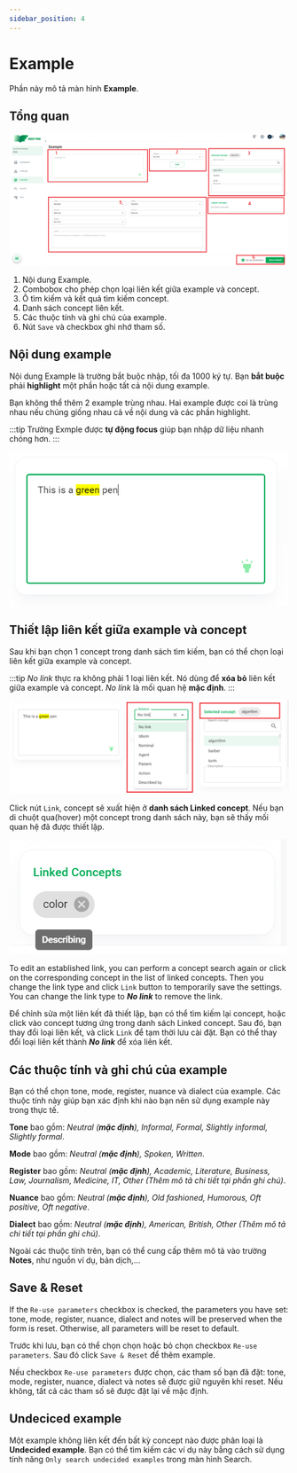 ```yaml
---
sidebar_position: 4
---
```


# Example

Phần này mô tả màn hình **Example**.

## Tổng quan

![Example screen](./img/examplePage.png)

1. Nội dung Example.
2. Combobox cho phép chọn loại liên kết giữa example và concept.
3. Ô tìm kiếm và kết quả tìm kiếm concept.
4. Danh sách concept liên kết.
5. Các thuộc tính và ghi chú của example.
6. Nút ```Save``` và checkbox ghi nhớ tham số.

## Nội dung example

Nội dung Example là trường bắt buộc nhập, tối đa 1000 ký tự. Bạn **bắt buộc** phải **highlight** một phần hoặc tất cả nội dung example.

Bạn không thể thêm 2 example trùng nhau. Hai example được coi là trùng nhau nếu chúng giống nhau cả về nội dung và các phần highlight.

:::tip
Trường Exmple được **tự động focus** giúp bạn nhập dữ liệu nhanh chóng hơn.
:::

![Example field](./img/exampleField.png)

## Thiết lập liên kết giữa example và concept

Sau khi bạn chọn 1 concept trong danh sách tìm kiếm, bạn có thể chọn loại liên kết giữa example và concept.

:::tip
*No link* thực ra không phải 1 loại liên kết. Nó dùng để **xóa bỏ** liên kết giữa example và concept. *No link* là mối quan hệ **mặc định**.
:::

![Establish link](./img/establishLink.png)

Click nút ```Link```, concept sẽ xuất hiện ở **danh sách Linked concept**. Nếu bạn di chuột qua(hover) một concept trong danh sách này, bạn sẽ thấy mối quan hệ đã được thiết lập.

![List linked concept](./img/listLinkedConcept.png)

To edit an established link, you can perform a concept search again or click on the corresponding concept in the list of linked concepts. Then you change the link type and click ```Link``` button to temporarily save the settings. You can change the link type to ***No link*** to remove the link.

Để chỉnh sửa một liên kết đã thiết lập, bạn có thể tìm kiếm lại concept, hoặc click vào concept tương ứng trong danh sách Linked concept. Sau đó, bạn thay đổi loại liên kết, và click ```Link``` để tạm thời lưu cài đặt. Bạn có thể thay đổi loại liên kết thành ***No link*** để xóa liên kết.

## Các thuộc tính và ghi chú của example

Bạn có thể chọn tone, mode, register, nuance và dialect của example. Các thuộc tính này giúp bạn xác định khi nào bạn nên sử dụng example này trong thực tế.

**Tone** bao gồm: *Neutral (**mặc định**), Informal, Formal, Slightly informal, Slightly formal*.

**Mode** bao gồm: *Neutral (**mặc định**), Spoken, Written*.

**Register** bao gồm: *Neutral (**mặc định**), Academic, Literature, Business, Law, Journalism, Medicine, IT, Other (Thêm mô tả chi tiết tại phần ghi chú)*.

**Nuance** bao gồm: *Neutral (**mặc định**), Old fashioned, Humorous, Oft positive, Oft negative*.

**Dialect** bao gồm: *Neutral (**mặc định**), American, British, Other (Thêm mô tả chi tiết tại phần ghi chú)*.

Ngoài các thuộc tính trên, bạn có thể cung cấp thêm mô tả vào trường **Notes**, như nguồn ví dụ, bản dịch,...

## Save & Reset

If the ```Re-use parameters``` checkbox is checked, the parameters you have set: tone, mode, register, nuance, dialect and notes will be preserved when the form is reset. Otherwise, all parameters will be reset to default.

Trước khi lưu, bạn có thể chọn chọn hoặc bỏ chọn checkbox ```Re-use parameters```. Sau đó click ```Save & Reset``` để thêm example.

Nếu checkbox ```Re-use parameters``` được chọn, các tham số bạn đã đặt: tone, mode, register, nuance, dialect và notes sẽ được giữ nguyên khi reset. Nếu không, tất cả các tham số sẽ được đặt lại về mặc định.

## Undeciced example

Một example không liên kết đến bất kỳ concept nào được phân loại là **Undecided example**. Bạn có thể tìm kiếm các ví dụ này bằng cách sử dụng tính năng ```Only search undecided examples``` trong màn hình Search.